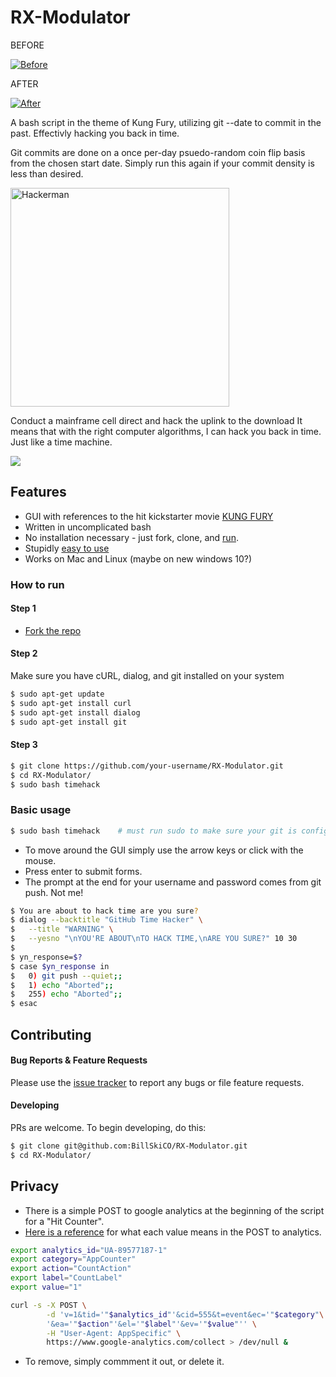 # RX-Modulator

BEFORE

<a href="http://imgur.com/HVHSfoR"><img src="http://i.imgur.com/HVHSfoR.png" title="Before" /></a>

AFTER

<a href="http://imgur.com/Whq44wj"><img src="http://i.imgur.com/Whq44wj.png" title="After" /></a>


A bash script in the theme of Kung Fury, utilizing git --date to commit 
in the past. Effectivly hacking you back in time.

Git commits are done on a once per-day psuedo-random coin flip basis from the
chosen start date. Simply run this again if your commit density is
less than desired.

<img src="https://i.ytimg.com/vi/KEkrWRHCDQU/maxresdefault.jpg" alt="Hackerman" height="350px"> 

Conduct a mainframe cell direct and hack the uplink to the download
It means that with the right computer algorithms, I can hack you back in time. Just like a time machine.

<a href="http://imgur.com/y86T2gc"><img src="http://i.imgur.com/y86T2gc.gif" /></a>

## Features

- GUI with references to the hit kickstarter movie [KUNG FURY](https://youtu.be/bS5P_LAqiVg?t=9m53s)
- Written in uncomplicated bash
- No installation necessary - just fork, clone, and [run](https://github.com/BillSkiCO/RX-Modulator#how-to-run).
- Stupidly [easy to use](https://github.com/BillSkiCO/RX-Modulator#basic-usage)
- Works on Mac and Linux (maybe on new windows 10?)

### How to run
#### Step 1
- [Fork the repo](https://www.youtube.com/watch?v=f5grYMXbAV0)

#### Step 2
Make sure you have cURL, dialog, and git installed on your system

```bash
$ sudo apt-get update
$ sudo apt-get install curl
$ sudo apt-get install dialog
$ sudo apt-get install git
```

#### Step 3
```bash
$ git clone https://github.com/your-username/RX-Modulator.git
$ cd RX-Modulator/
$ sudo bash timehack
```

### Basic usage

```bash
$ sudo bash timehack    # must run sudo to make sure your git is configured correctly
```
- To move around the GUI simply use the arrow keys or click with the mouse.
- Press enter to submit forms.
- The prompt at the end for your username and password comes from git push. Not me!
```bash
$ You are about to hack time are you sure?
$ dialog --backtitle "GitHub Time Hacker" \
$	--title "WARNING" \
$	--yesno "\nYOU'RE ABOUT\nTO HACK TIME,\nARE YOU SURE?" 10 30
$       
$ yn_response=$?
$ case $yn_response in
$ 	0) git push --quiet;;
$	1) echo "Aborted";;
$	255) echo "Aborted";;
$ esac
```
## Contributing

#### Bug Reports & Feature Requests

Please use the [issue tracker](https://github.com/BillSkiCO/RX-Modulator/issues) to report any bugs or file feature requests.

#### Developing

PRs are welcome. To begin developing, do this:

```bash
$ git clone git@github.com:BillSkiCO/RX-Modulator.git
$ cd RX-Modulator/
```
## Privacy
- There is a simple POST to google analytics at the beginning of the script for a "Hit Counter".
- [Here is a reference](https://developers.google.com/analytics/devguides/collection/protocol/v1/reference) for what each value means in the POST to analytics.

```bash
export analytics_id="UA-89577187-1"
export category="AppCounter"
export action="CountAction"
export label="CountLabel"
export value="1"

curl -s -X POST \
        -d 'v=1&tid='"$analytics_id"'&cid=555&t=event&ec='"$category"\
        '&ea='"$action"'&el='"$label"'&ev='"$value"'' \
        -H "User-Agent: AppSpecific" \
        https://www.google-analytics.com/collect > /dev/null &
```

- To remove, simply commment it out, or delete it.
